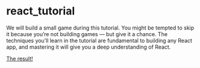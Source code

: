 # react_tutorial
 We will build a small game during this tutorial. You might be tempted to skip it because you’re not building games — but give it a chance. The techniques you’ll learn in the tutorial are fundamental to building any React app, and mastering it will give you a deep understanding of React.

[The result!](https:pablobrianese.github.io/react_tutorial)
